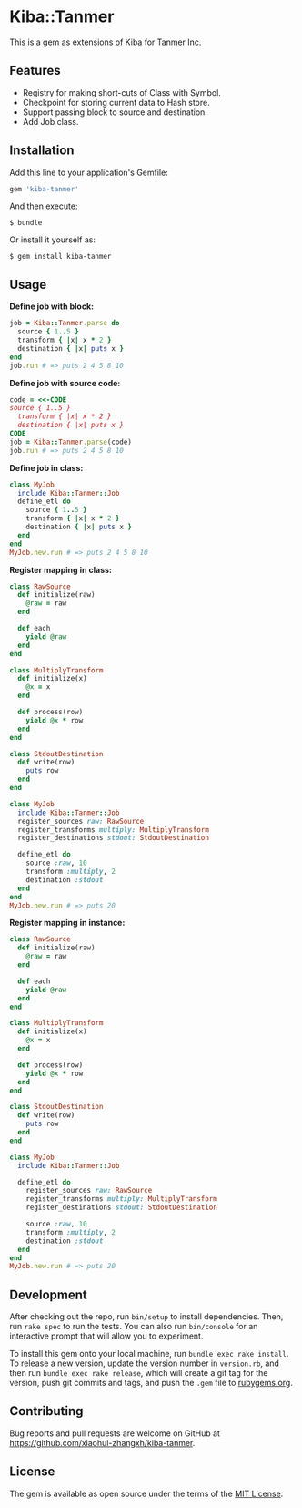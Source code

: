# Kiba::Tanmer

This is a gem as extensions of Kiba for Tanmer Inc.

## Features

- Registry for making short-cuts of Class with Symbol.
- Checkpoint for storing current data to Hash store.
- Support passing block to source and destination.
- Add Job class.

## Installation

Add this line to your application's Gemfile:

```ruby
gem 'kiba-tanmer'
```

And then execute:

    $ bundle

Or install it yourself as:

    $ gem install kiba-tanmer

## Usage

**Define job with block:**

```ruby
job = Kiba::Tanmer.parse do
  source { 1..5 }
  transform { |x| x * 2 }
  destination { |x| puts x }
end
job.run # => puts 2 4 5 8 10
```

**Define job with source code:**

```ruby
code = <<-CODE
source { 1..5 }
  transform { |x| x * 2 }
  destination { |x| puts x }
CODE
job = Kiba::Tanmer.parse(code)
job.run # => puts 2 4 5 8 10
```

**Define job in class:**

```ruby
class MyJob
  include Kiba::Tanmer::Job
  define_etl do
    source { 1..5 }
    transform { |x| x * 2 }
    destination { |x| puts x }
  end
end
MyJob.new.run # => puts 2 4 5 8 10

```

**Register mapping in class:**

```ruby
class RawSource
  def initialize(raw)
    @raw = raw
  end

  def each
    yield @raw
  end
end

class MultiplyTransform
  def initialize(x)
    @x = x
  end

  def process(row)
    yield @x * row
  end
end

class StdoutDestination
  def write(row)
    puts row
  end
end

class MyJob
  include Kiba::Tanmer::Job
  register_sources raw: RawSource
  register_transforms multiply: MultiplyTransform
  register_destinations stdout: StdoutDestination

  define_etl do
    source :raw, 10
    transform :multiply, 2
    destination :stdout
  end
end
MyJob.new.run # => puts 20

```

**Register mapping in instance:**

```ruby
class RawSource
  def initialize(raw)
    @raw = raw
  end

  def each
    yield @raw
  end
end

class MultiplyTransform
  def initialize(x)
    @x = x
  end

  def process(row)
    yield @x * row
  end
end

class StdoutDestination
  def write(row)
    puts row
  end
end

class MyJob
  include Kiba::Tanmer::Job

  define_etl do
    register_sources raw: RawSource
    register_transforms multiply: MultiplyTransform
    register_destinations stdout: StdoutDestination

    source :raw, 10
    transform :multiply, 2
    destination :stdout
  end
end
MyJob.new.run # => puts 20

```

## Development

After checking out the repo, run `bin/setup` to install dependencies. Then, run `rake spec` to run the tests. You can also run `bin/console` for an interactive prompt that will allow you to experiment.

To install this gem onto your local machine, run `bundle exec rake install`. To release a new version, update the version number in `version.rb`, and then run `bundle exec rake release`, which will create a git tag for the version, push git commits and tags, and push the `.gem` file to [rubygems.org](https://rubygems.org).

## Contributing

Bug reports and pull requests are welcome on GitHub at https://github.com/xiaohui-zhangxh/kiba-tanmer.

## License

The gem is available as open source under the terms of the [MIT License](https://opensource.org/licenses/MIT).
